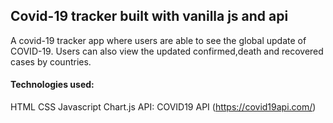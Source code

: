 ## Covid-19 tracker built with vanilla js and api

A covid-19 tracker app where users are able to see the global update of COVID-19. Users can also view the updated confirmed,death and recovered cases by countries.

#### Technologies used:
HTML
CSS
Javascript
Chart.js
API: COVID19 API (https://covid19api.com/)

